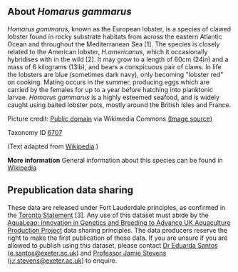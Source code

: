 **About *Homarus gammarus***
-------------------------
*Homarus gammarus*, known as the European lobster, is a species of clawed lobster found in rocky substrate 
habitats from across the eastern Atlantic Ocean and throughout the Mediterranean Sea [1]. The species is 
closely related to the American lobster, *H.americanus*, which it occasionally hybridises with in the wild [2]. 
It may grow to a length of 60cm (24in) and a mass of 6 kilograms (13lb), and bears a conspicuous pair of claws. 
In life the lobsters are blue (sometimes dark navy), only becoming "lobster red" on cooking. Mating occurs in 
the summer, producing eggs which are carried by the females for up to a year before hatching into planktonic 
larvae. *Homarus gammarus* is a highly esteemed seafood, and is widely caught using baited lobster pots, 
mostly around the British Isles and France.

Picture credit: [Public domain](https://commons.wikimedia.org/wiki/Main_Page) via Wikimedia Commons [(Image source)](https://en.wikipedia.org/wiki/File:KreeftbijDenOsse.jpg)

Taxonomy ID [6707](https://www.uniprot.org/taxonomy/6707)

(Text adapted from [Wikipedia](https://en.wikipedia.org/).)

**More information**
General information about this species can be found in [Wikipedia](https://en.wikipedia.org/wiki/Homarus_gammarus)

**Prepublication data sharing**
------------------------

These data are released under Fort Lauderdale principles, as confirmed in the [Toronto Statement](https://www.nature.com/articles/461168a) [3]. 
Any use of this dataset must abide by the [AquaLeap: Innovation in Genetics and Breeding to Advance UK Aquaculture Production Project](https://gtr.ukri.org/projects?ref=BB%2FS004343%2F1) data sharing principles.
The data producers reserve the right to make the first publication of these data. If you are unsure if you are allowed to 
publish using this dataset, please contact [Dr Eduarda Santos](https://biosciences.exeter.ac.uk/staff/profile/index.php?web_id=eduarda_santos) (e.santos@exeter.ac.uk) 
and [Professor Jamie Stevens](https://biosciences.exeter.ac.uk/staff/profile/index.php?web_id=jamie_stevens) (j.r.stevens@exeter.ac.uk) to enquire.
